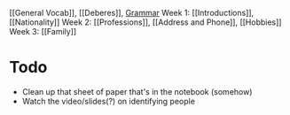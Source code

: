 [[General Vocab]], [[Deberes]], [Grammar](Grammar.md)
Week 1: [[Introductions]], [[Nationality]]
Week 2: [[Professions]], [[Address and Phone]], [[Hobbies]]
Week 3: [[Family]]


# Todo
- Clean up that sheet of paper that's in the notebook (somehow)
- Watch the video/slides(?) on identifying people